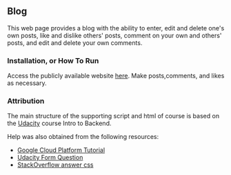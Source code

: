 ## Blog

This web page provides a blog with the ability to enter, edit and delete one's own posts, like and dislike others' posts, comment on your own and others' posts, and edit and delete your own comments.

### Installation, or How To Run

Access the publicly available website [here]().  Make posts,comments, and likes as necessary.

### Attribution

The main structure of the supporting script and html of course is based on the [Udacity](www.udacity.com) course Intro to Backend.

Help was also obtained from the following resources:

* [Google Cloud Platform Tutorial](https://cloud.google.com/appengine/docs/python/getting-started/creating-guestbook)
* [Udacity Form Question](https://discussions.udacity.com/t/how-to-get-comment-id-for-edit-comment-class/180882/2)
* [StackOverflow answer css](http://stackoverflow.com/questions/710089/how-do-i-make-an-html-link-look-like-a-button)
